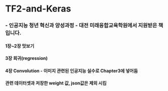 # TF2-and-Keras
### -  인공지능 청년 혁신과 양성과정 - 대전 미래융합교육학원에서 지원받은 책입니다.
#### 1장~2장 맛보기
#### 3장 회귀(regression)
#### 4장 Convolution - 이미지 관련된 인공지능 실수로 Chapter3에 넣어둠

#### 관련 데이터셋과 저장한 weight 값, json값은 제외 시킴
